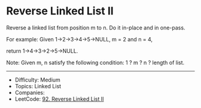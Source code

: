 # Reverse Linked List II

Reverse a linked list from position m to n. Do it in-place and in one-pass.

For example:
Given 1->2->3->4->5->NULL, m = 2 and n = 4,

return 1->4->3->2->5->NULL.

Note:
Given m, n satisfy the following condition:
1 ? m ? n ? length of list.

---

* Difficulty: Medium
* Topics: Linked List
* Companies: 
* LeetCode: [92. Reverse Linked List II](https://leetcode.com/problems/reverse-linked-list-ii/description/)
